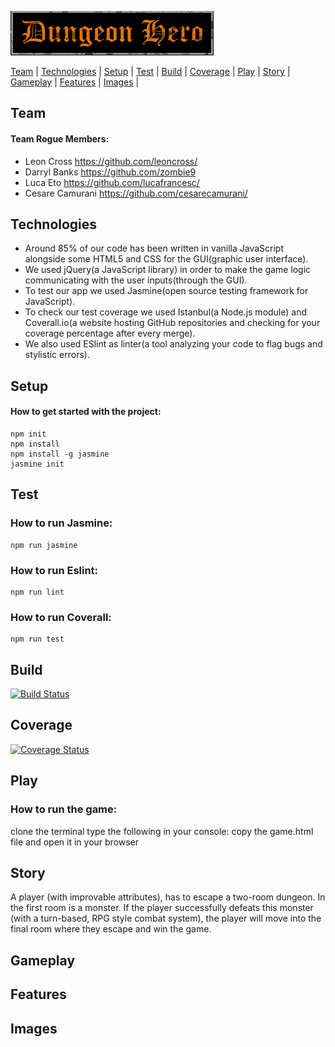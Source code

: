 ![Alt text](/static/images/dh-logo.png?raw=true "Screenshot")

[Team](#team) | [Technologies](#technologies) | [Setup](#setup) | [Test](#test) | [Build](#build) | [Coverage](#coverage) | [Play](#play) | [Story](#story) | [Gameplay](#gameplay) | [Features](#features) | [Images](#images) |


## Team
#### Team Rogue Members:

* Leon Cross        <a href="https://github.com/leoncross/">https://github.com/leoncross/</a>
* Darryl Banks      <a href="https://github.com/zombie9">https://github.com/zombie9</a>
* Luca Eto          <a href="https://github.com/lucafrancesc/">https://github.com/lucafrancesc/</a>
* Cesare Camurani   <a href="https://github.com/cesarecamurani/">https://github.com/cesarecamurani/</a>

## Technologies

* Around 85% of our code has been written in vanilla JavaScript alongside some HTML5 and CSS for the GUI(graphic user interface).
* We used jQuery(a JavaScript library) in order to make the game logic communicating with the user inputs(through the GUI).
* To test our app we used Jasmine(open source testing framework for JavaScript).
* To check our test coverage we used Istanbul(a Node.js module) and Coverall.io(a website hosting GitHub repositories and checking for your coverage percentage after every merge).
* We also used ESlint as linter(a tool analyzing your code to flag bugs and stylistic errors).

## Setup
#### How to get started with the project:
```
npm init
npm install
npm install -g jasmine
jasmine init
```

## Test
### How to run Jasmine:
```
npm run jasmine
```

### How to run Eslint:
```
npm run lint
```

### How to run Coverall:
```
npm run test
```

## Build

[![Build Status](https://travis-ci.com/leoncross/team-rogue.svg?branch=master)](https://travis-ci.com/leoncross/team-rogue)

## Coverage

[![Coverage Status](https://coveralls.io/repos/github/leoncross/team-rogue/badge.svg?branch=master)](https://coveralls.io/github/leoncross/team-rogue?branch=master)

## Play
### How to run the game:

clone the terminal
type the following in your console:
copy the game.html file and open it in your browser

## Story

A player (with improvable attributes), has to escape a two-room dungeon.
In the first room is a monster. If the player successfully defeats this monster (with a turn-based, RPG style combat system), the player will move into the final room where they escape and win the game.

## Gameplay

## Features

## Images
